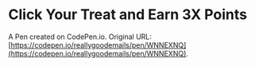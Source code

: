 # Click Your Treat and Earn 3X Points

A Pen created on CodePen.io. Original URL: [https://codepen.io/reallygoodemails/pen/WNNEXNQ](https://codepen.io/reallygoodemails/pen/WNNEXNQ).


